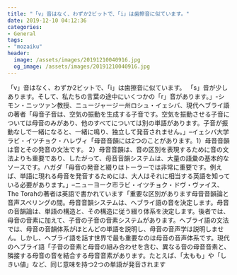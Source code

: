 ```yaml
---
title: "「v」音はなく、わずか2ビットで、「i」は歯擦音に似ています。"
date: 2019-12-10 04:12:36
categories:
- General
tags:
- "mozaiku"
header:
  image: /assets/images/20191210040916.jpg
  og_image: /assets/images/20191210040916.jpg
---
```


「v」音はなく、わずか2ビットで、「i」は歯擦音に似ています。 「s」音が少しあります。そして、私たちの言葉の途中にいくつかの「r」音があります。」-シモン・ニッツァン教授、ニュージャージー州ロシュ・イェシバ、現代ヘブライ語の著者「母音子音は、空気の振動を生成する子音です。空気を振動させる子音については母音のみがあり、他のすべてについては別の単語があります。子音が振動なしで一緒になると、一緒に鳴り、独立して発音されません。」–イェシバ大学ラビ・イツチョク・ハレヴィ「母音音韻には2つのことがあります。1）母音音韻は音とその発音の文法です。 2）母音音韻は、音の区別を表現するために音の文法よりも重要であり、したがって、母音音韻システムは、大量の語彙の基本的なソースです。ハガダ「母音の発音と綴りはトーラーでは非常に重要です。例えば、単語に現れる母音を発音するためには、大人はそれに相当する英語を知っている必要があります。」–ニューヨーク市ラビ・イツチョク・ドヴ・ヴァイス、The Torahの著者は英語で書かれています「重要な区別があります母音音韻論と音声スペリングの間。母音音韻システムは、ヘブライ語の音を決定します。母音の音韻論は、単語の構造と、その構造に従う綴り体系を決定します。後者では、母音の音素に加えて、子音の子音の音素システムがあります。ヘブライ語の文法では、母音の音韻体系がほとんどの単語を説明し、母音の音声学は説明しません。しかし、ヘブライ語を話す世界で最も重要なのは母音の音声体系です。現代のヘブライ語「子音の音素と母音の組み合わせを含む、異なる音の母音音素と、隣接する母音の音を結合する母音音素があります。たとえば、「太もも」や「しきい値」など、同じ意味を持つ2つの単語が発音されます
